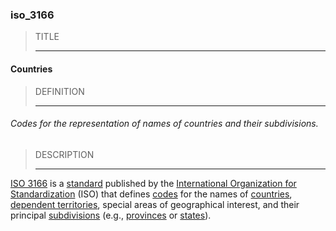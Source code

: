 ### iso_3166



> TITLE
> 
> ------

#### Countries



> DEFINITION
> 
> ------

###### Codes for the representation of names of countries and their subdivisions.



> DESCRIPTION
> 
> ------

[ISO 3166](https://en.wikipedia.org/wiki/ISO_3166) is a [standard](https://en.wikipedia.org/wiki/Standardization "Standardization") published by the [International Organization for Standardization](https://en.wikipedia.org/wiki/International_Organization_for_Standardization "International Organization for Standardization") (ISO) that defines [codes](https://en.wikipedia.org/wiki/Code "Code") for the names of [countries](https://en.wikipedia.org/wiki/Country "Country"), [dependent territories](https://en.wikipedia.org/wiki/Dependent_territory "Dependent territory"), special areas of geographical interest, and their principal [subdivisions](https://en.wikipedia.org/wiki/Administrative_divisions "Administrative divisions") (e.g., [provinces](https://en.wikipedia.org/wiki/Province "Province") or [states](https://en.wikipedia.org/wiki/State_(administrative_division) "State (administrative division)")).